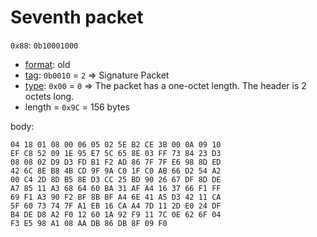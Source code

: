 # Seventh packet

`0x88`: `0b10001000`

* [format](https://tools.ietf.org/html/rfc4880#section-4.2.1): old
* [tag](https://tools.ietf.org/html/rfc4880#section-4.3): `0b0010` = `2` => Signature Packet 
* [type](https://tools.ietf.org/html/rfc4880#section-4.2.1): `0x00` = `0` => The packet has a one-octet length.
  The header is 2 octets long. 
* length = `0x9C` = 156 bytes 

body:

    04 18 01 08 00 06 05 02 5E B2 CE 3B 00 0A 09 10
    EF C8 52 09 1E 95 E7 5C 65 8E 03 FF 73 84 23 D3
    08 08 02 D9 D3 FD B1 F2 AD 86 7F 7F E6 98 8D ED
    42 6C 8E B8 4B CD 9F 9A C0 1F C0 AB 66 D2 54 A2
    00 C4 2D 8D B5 8E D3 CC 25 BD 90 26 67 DF 8D DE
    A7 85 11 A3 68 64 60 BA 31 AF A4 16 37 66 F1 FF
    69 F1 A3 90 F2 BF 8B BF A4 6E 41 A5 D3 42 11 CA
    5F 60 73 74 7F A1 EB 16 CA A4 7D 11 2D E0 24 DF
    B4 DE D8 A2 F0 12 60 1A 92 F9 11 7C 0E 62 6F 04
    F3 E5 98 A1 08 AA DB 86 DB 8F 09 F0
